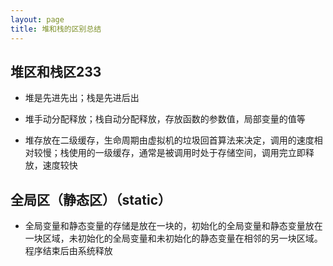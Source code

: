 ```yaml
---
layout: page
title: 堆和栈的区别总结
---
```


## 堆区和栈区233

* 堆是先进先出；栈是先进后出

* 堆手动分配释放；栈自动分配释放，存放函数的参数值，局部变量的值等

* 堆存放在二级缓存，生命周期由虚拟机的垃圾回首算法来决定，调用的速度相对较慢；栈使用的一级缓存，通常是被调用时处于存储空间，调用完立即释放，速度较快


## 全局区（静态区）（static）
* 全局变量和静态变量的存储是放在一块的，初始化的全局变量和静态变量放在一块区域，未初始化的全局变量和未初始化的静态变量在相邻的另一块区域。程序结束后由系统释放



